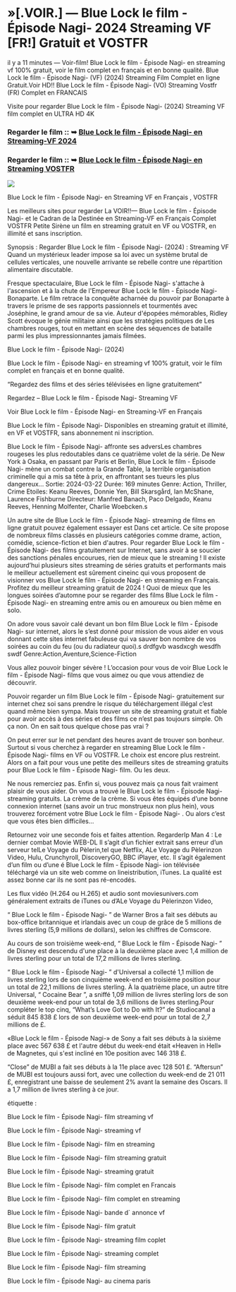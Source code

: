 #	»[.VOIR.] — Blue Lock le film - Épisode Nagi- 2024 Streaming VF [FR!] Gratuit et VOSTFR

il y a 11 minutes — Voir-film! Blue Lock le film - Épisode Nagi- en streaming vf 100% gratuit, voir le film complet en français et en bonne qualité. Blue Lock le film - Épisode Nagi- (VF) (2024) Streaming Film Complet en ligne Gratuit.Voir HD!! Blue Lock le film - Épisode Nagi- (VO) Streaming Vostfr (FR) Complet en FRANCAIS

Visite pour regarder Blue Lock le film - Épisode Nagi- (2024) Streaming VF film complet en ULTRA HD 4K

### Regarder le film :: ➥ [Blue Lock le film - Épisode Nagi- en Streaming-VF 2024](https://t.co/4UFLqviwUl)

### Regarder le film :: ➥ [Blue Lock le film - Épisode Nagi- en Streaming VOSTFR](https://t.co/4UFLqviwUl)

<p dir="auto"><a href="https://t.co/4UFLqviwUl" title="PLAYNOW" rel="nofollow"><img src="https://i.imgur.com/jhNGoEt.gif" style="max-width: 100%;"></a></p>

Blue Lock le film - Épisode Nagi- en Streaming VF en Français , VOSTFR

Les meilleurs sites pour regarder La VOIR!!— Blue Lock le film - Épisode Nagi- et le Cadran de la Destinée en Streaming-VF en Français Complet VOSTFR Petite Sirène un film en streaming gratuit en VF ou VOSTFR, en illimité et sans inscription.

Synopsis : Regarder Blue Lock le film - Épisode Nagi- (2024) : Streaming VF Quand un mystérieux leader impose sa loi avec un système brutal de cellules verticales, une nouvelle arrivante se rebelle contre une répartition alimentaire discutable.

Fresque spectaculaire, Blue Lock le film - Épisode Nagi- s'attache à l'ascension et à la chute de l'Empereur Blue Lock le film - Épisode Nagi- Bonaparte. Le film retrace la conquête acharnée du pouvoir par Bonaparte à travers le prisme de ses rapports passionnels et tourmentés avec Joséphine, le grand amour de sa vie. Auteur d'épopées mémorables, Ridley Scott évoque le génie militaire ainsi que les stratégies politiques de Les chambres rouges, tout en mettant en scène des séquences de bataille parmi les plus impressionnantes jamais filmées.

Blue Lock le film - Épisode Nagi- (2024)

Blue Lock le film - Épisode Nagi- en streaming vf 100% gratuit, voir le film complet en français et en bonne qualité.

“Regardez des films et des séries télévisées en ligne gratuitement”

Regardez – Blue Lock le film - Épisode Nagi- Streaming VF

Voir Blue Lock le film - Épisode Nagi- en Streaming-VF en Français

Blue Lock le film - Épisode Nagi- Disponibles en streaming gratuit et illimité, en VF et VOSTFR, sans abonnement ni inscription.

Blue Lock le film - Épisode Nagi- affronte ses adversLes chambres rougeses les plus redoutables dans ce quatrième volet de la série. De New York à Osaka, en passant par Paris et Berlin, Blue Lock le film - Épisode Nagi- mène un combat contre la Grande Table, la terrible organisation criminelle qui a mis sa tête à prix, en affrontant ses tueurs les plus dangereux... Sortie: 2024-03-22 Durée: 169 minutes Genre: Action, Thriller, Crime Etoiles: Keanu Reeves, Donnie Yen, Bill Skarsgård, Ian McShane, Laurence Fishburne Directeur: Manfred Banach, Paco Delgado, Keanu Reeves, Henning Molfenter, Charlie Woebcken.s

Un autre site de Blue Lock le film - Épisode Nagi- streaming de films en ligne gratuit pouvez également essayer est Dans cet article. Ce site propose de nombreux films classés en plusieurs catégories comme drame, action, comédie, science-fiction et bien d'autres. Pour regarder Blue Lock le film - Épisode Nagi- des films gratuitement sur Internet, sans avoir à se soucier des sanctions pénales encourues, rien de mieux que le streaming ! Il existe aujourd’hui plusieurs sites streaming de séries gratuits et performants mais le meilleur actuellement est sûrement cineinc qui vous proposent de visionner vos Blue Lock le film - Épisode Nagi- en streaming en Français. Profitez du meilleur streaming gratuit de 2024 ! Quoi de mieux que les longues soirées d’automne pour se regarder des films Blue Lock le film - Épisode Nagi- en streaming entre amis ou en amoureux ou bien même en solo.

On adore vous savoir calé devant un bon film Blue Lock le film - Épisode Nagi- sur internet, alors le s’est donné pour mission de vous aider en vous donnant cette sites internet fabuleuse qui va sauver bon nombre de vos soirées au coin du feu (ou du radiateur quoi).s drdfgvb wasdxcgh wesdfh swdf Genre:Action,Aventure,Science-Fiction

Vous allez pouvoir binger sévère ! L’occasion pour vous de voir Blue Lock le film - Épisode Nagi- films que vous aimez ou que vous attendiez de découvrir.

Pouvoir regarder un film Blue Lock le film - Épisode Nagi- gratuitement sur internet chez soi sans prendre le risque du téléchargement illégal c’est quand même bien sympa. Mais trouver un site de streaming gratuit et fiable pour avoir accès à des séries et des films ce n’est pas toujours simple. Oh ça non. On en sait tous quelque chose pas vrai ?

On peut errer sur le net pendant des heures avant de trouver son bonheur. Surtout si vous cherchez à regarder en streaming Blue Lock le film - Épisode Nagi- films en VF ou VOSTFR. Le choix est encore plus restreint. Alors on a fait pour vous une petite des meilleurs sites de streaming gratuits pour Blue Lock le film - Épisode Nagi- film. Ou les deux.

Ne nous remerciez pas. Enfin si, vous pouvez mais ça nous fait vraiment plaisir de vous aider. On vous a trouvé le Blue Lock le film - Épisode Nagi- streaming gratuits. La crème de la crème. Si vous êtes équipés d’une bonne connexion internet (sans avoir un truc monstrueux non plus hein), vous trouverez forcément votre Blue Lock le film - Épisode Nagi- . Ou alors c’est que vous êtes bien difficiles…

Retournez voir une seconde fois et faites attention. RegarderIp Man 4 : Le dernier combat Movie WEB-DL Il s’agit d’un fichier extrait sans erreur d’un serveur telLe Voyage du Pèlerin,tel que Netflix, ALe Voyage du Pèlerinzon Video, Hulu, Crunchyroll, DiscoveryGO, BBC iPlayer, etc. Il s’agit également d’un film ou d’une é Blue Lock le film - Épisode Nagi- ion télévisée téléchargé via un site web comme on lineistribution, iTunes. La qualité est assez bonne car ils ne sont pas ré-encodés.

Les flux vidéo (H.264 ou H.265) et audio sont moviesunivers.com généralement extraits de iTunes ou d’ALe Voyage du Pèlerinzon Video,

“ Blue Lock le film - Épisode Nagi- ” de Warner Bros a fait ses débuts au box-office britannique et irlandais avec un coup de grâce de 5 millions de livres sterling (5,9 millions de dollars), selon les chiffres de Comscore.

Au cours de son troisième week-end, “ Blue Lock le film - Épisode Nagi- ” de Disney est descendu d'une place à la deuxième place avec 1,4 million de livres sterling pour un total de 17,2 millions de livres sterling.

“ Blue Lock le film - Épisode Nagi- ” d'Universal a collecté 1,1 million de livres sterling lors de son cinquième week-end en troisième position pour un total de 22,1 millions de livres sterling. À la quatrième place, un autre titre Universal, “ Cocaine Bear ”, a sniffé 1,09 million de livres sterling lors de son deuxième week-end pour un total de 3,6 millions de livres sterling.Pour compléter le top cinq, “What’s Love Got to Do with It?” de Studiocanal a séduit 845 838 £ lors de son deuxième week-end pour un total de 2,7 millions de £.

«Blue Lock le film - Épisode Nagi-» de Sony a fait ses débuts à la sixième place avec 567 638 £ et l'autre début du week-end était «Heaven in Hell» de Magnetes, qui s'est incliné en 10e position avec 146 318 £.

“Close” de MUBI a fait ses débuts à la 11e place avec 128 501 £. “Aftersun” de MUBI est toujours aussi fort, avec une collection du week-end de 21 011 £, enregistrant une baisse de seulement 2% avant la semaine des Oscars. Il a 1,7 million de livres sterling à ce jour.

étiquette :

Blue Lock le film - Épisode Nagi- film streaming vf

Blue Lock le film - Épisode Nagi- streaming vf

Blue Lock le film - Épisode Nagi- film en streaming

Blue Lock le film - Épisode Nagi- film streaming gratuit

Blue Lock le film - Épisode Nagi- streaming gratuit

Blue Lock le film - Épisode Nagi- film complet en Francais

Blue Lock le film - Épisode Nagi- film complet en streaming

Blue Lock le film - Épisode Nagi- bande d` annonce vf

Blue Lock le film - Épisode Nagi- film gratuit

Blue Lock le film - Épisode Nagi- streaming film coplet

Blue Lock le film - Épisode Nagi- streaming complet

Blue Lock le film - Épisode Nagi- film streaming

Blue Lock le film - Épisode Nagi- au cinema paris
